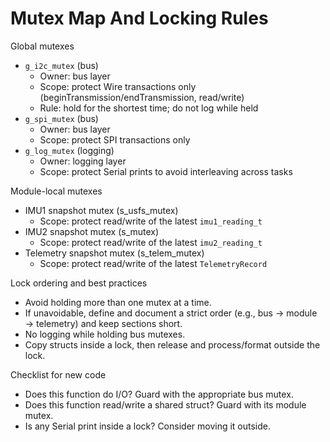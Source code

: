 # Mutex Map And Locking Rules

Global mutexes
- `g_i2c_mutex` (bus)
  - Owner: bus layer
  - Scope: protect Wire transactions only (beginTransmission/endTransmission, read/write)
  - Rule: hold for the shortest time; do not log while held
- `g_spi_mutex` (bus)
  - Owner: bus layer
  - Scope: protect SPI transactions only
- `g_log_mutex` (logging)
  - Owner: logging layer
  - Scope: protect Serial prints to avoid interleaving across tasks

Module-local mutexes
- IMU1 snapshot mutex (s_usfs_mutex)
  - Scope: protect read/write of the latest `imu1_reading_t`
- IMU2 snapshot mutex (s_mutex)
  - Scope: protect read/write of the latest `imu2_reading_t`
- Telemetry snapshot mutex (s_telem_mutex)
  - Scope: protect read/write of the latest `TelemetryRecord`

Lock ordering and best practices
- Avoid holding more than one mutex at a time.
- If unavoidable, define and document a strict order (e.g., bus → module → telemetry) and keep sections short.
- No logging while holding bus mutexes.
- Copy structs inside a lock, then release and process/format outside the lock.

Checklist for new code
- Does this function do I/O? Guard with the appropriate bus mutex.
- Does this function read/write a shared struct? Guard with its module mutex.
- Is any Serial print inside a lock? Consider moving it outside.

